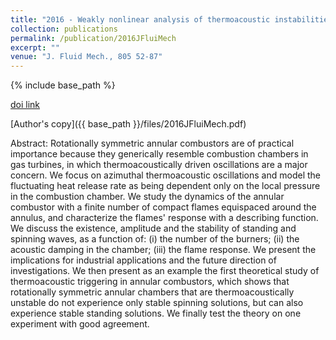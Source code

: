 ```yaml
---
title: "2016 - Weakly nonlinear analysis of thermoacoustic instabilities in annular combustors"
collection: publications
permalink: /publication/2016JFluiMech
excerpt: ""
venue: "J. Fluid Mech., 805 52-87"
---
```

{% include base_path %}

[doi link](https://doi.org/10.1017/jfm.2016.494)

[Author's copy]({{ base_path }}/files/2016JFluiMech.pdf)

Abstract: Rotationally symmetric annular combustors are of practical importance because they generically resemble combustion chambers in gas turbines, in which thermoacoustically driven oscillations are a major concern. We focus on azimuthal thermoacoustic oscillations and model the fluctuating heat release rate as being dependent only on the local pressure in the combustion chamber. We study the dynamics of the annular combustor with a finite number of compact flames equispaced around the annulus, and characterize the flames' response with a describing function. We discuss the existence, amplitude and the stability of standing and spinning waves, as a function of: (i) the number of the burners; (ii) the acoustic damping in the chamber; (iii) the flame response. We present the implications for industrial applications and the future direction of investigations. We then present as an example the first theoretical study of thermoacoustic triggering in annular combustors, which shows that rotationally symmetric annular chambers that are thermoacoustically unstable do not experience only stable spinning solutions, but can also experience stable standing solutions. We finally test the theory on one experiment with good agreement.